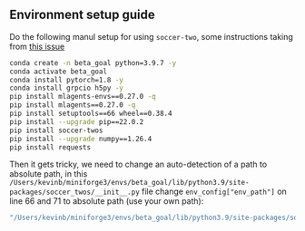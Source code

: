 ## Environment setup guide
Do the following manul setup for using `soccer-two`, some instructions taking from [this issue](https://github.com/Unity-Technologies/ml-agents/issues/5624#issuecomment-1044794585)

```bash
conda create -n beta_goal python=3.9.7 -y
conda activate beta_goal
conda install pytorch=1.8 -y
conda install grpcio h5py -y
pip install mlagents-envs==0.27.0 -q
pip install mlagents==0.27.0 -q
pip install setuptools==66 wheel==0.38.4
pip install --upgrade pip==22.0.2
pip install soccer-twos
pip install --upgrade numpy==1.26.4
pip install requests  
```

Then it gets tricky, we need to change an auto-detection of a path to absolute path, in this `/Users/kevinb/miniforge3/envs/beta_goal/lib/python3.9/site-packages/soccer_twos/__init__.py` file change `env_config["env_path"]` on line 66 and 71 to absolute path (use your own path):

```bash
"/Users/kevinb/miniforge3/envs/beta_goal/lib/python3.9/site-packages/soccer_twos/bin/v2/mac_os/soccer-twos.app"
```